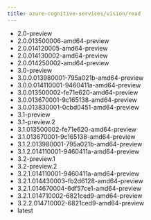 ```yaml
---
title: azure-cognitive-services/vision/read
---
```

- 2.0-preview
- 2.0.013500006-amd64-preview
- 2.0.014120005-amd64-preview
- 2.0.014130002-amd64-preview
- 2.0.014250002-amd64-preview
- 3.0-preview
- 3.0.0.013980001-795a021b-amd64-preview
- 3.0.0.014110001-9460411a-amd64-preview
- 3.0.013500002-fe71e620-amd64-preview
- 3.0.013670001-9c165138-amd64-preview
- 3.0.013830001-0cbd0451-amd64-preview
- 3.1-preview
- 3.1-preview.2
- 3.1.013500002-fe71e620-amd64-preview
- 3.1.013670001-9c165138-amd64-preview
- 3.1.2.013980001-795a021b-amd64-preview
- 3.1.2.014110001-9460411a-amd64-preview
- 3.2-preview.1
- 3.2-preview.2
- 3.2.1.014110001-9460411a-amd64-preview
- 3.2.1.014430003-fb2d6128-amd64-preview
- 3.2.1.014670004-6df57ce1-amd64-preview
- 3.2.1.014710002-6821ced9-amd64-preview
- 3.2.2.014710002-6821ced9-amd64-preview
- latest
